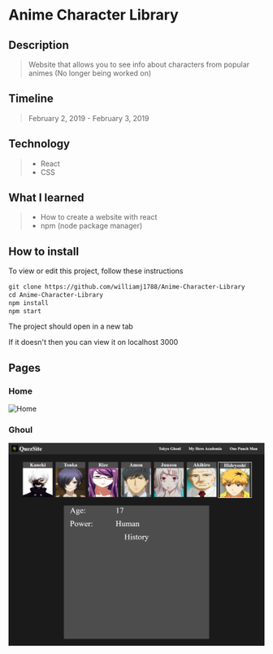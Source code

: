 # Anime Character Library

## Description

> Website that allows you to see info about characters from popular animes (No longer being worked on)

## Timeline

> February 2, 2019 - February 3, 2019

## Technology

> * React
> * CSS

## What I learned

> * How to create a website with react
> * npm (node package manager)

## How to install

To view or edit this project, follow these instructions
```
git clone https://github.com/williamj1788/Anime-Character-Library
cd Anime-Character-Library
npm install
npm start
```
The project should open in a new tab

If it doesn't then you can view it on localhost 3000

## Pages

### Home

![Home](./Home.png)

### Ghoul

![Ghoul](./Ghoul.png)